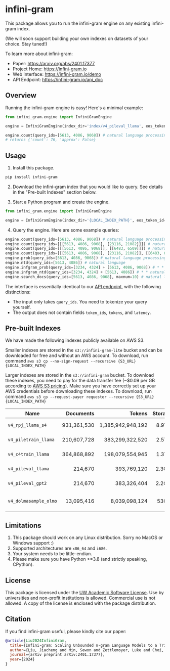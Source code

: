 # infini-gram

This package allows you to run the infini-gram engine on any existing infini-gram index.

(We will soon support building your own indexes on datasets of your choice. Stay tuned!)

To learn more about infini-gram:
* Paper: <https://arxiv.org/abs/2401.17377>
* Project Home: <https://infini-gram.io>
* Web Interface: <https://infini-gram.io/demo>
* API Endpoint: <https://infini-gram.io/api_doc>

## Overview

Running the infini-gram engine is easy!
Here's a minimal example:

```python
from infini_gram.engine import InfiniGramEngine

engine = InfiniGramEngine(index_dir='index/v4_pileval_llama', eos_token_id=2)

engine.count(query_ids=[5613, 4086, 9068]) # natural language processing
# returns {'count': 76, 'approx': False}
```

## Usage

1. Install this package.
```bash
pip install infini-gram
```

2. Download the infini-gram index that you would like to query. See details in the "Pre-built Indexes" section below.

3. Start a Python program and create the engine.
```python
from infini_gram.engine import InfiniGramEngine

engine = InfiniGramEngine(index_dir='{LOCAL_INDEX_PATH}', eos_token_id=2) # eos_token_id should match the tokenizer used for this index!
```

4. Query the engine. Here are some example queries:
```python
engine.count(query_ids=[5613, 4086, 9068]) # natural language processing
engine.count(query_ids=[[[5613, 4086, 9068], [23116, 21082]]]) # natural language processing OR artificial intelligence
engine.count(query_ids=[[[5613, 4086, 9068]], [[6483, 6509]]]) # natural language processing AND deep learning
engine.count(query_ids=[[[5613, 4086, 9068], [23116, 21082]], [[6483, 6509]]]) # (natural language processing OR artificial intelligence) AND deep learning
engine.prob(query_ids=[5613, 4086, 9068]) # natural language processing
engine.ntd(query_ids=[5613, 4086]) # natural language
engine.infgram_prob(query_ids=[3234, 4324] + [5613, 4086, 9068]) # * * natural language processing
engine.infgram_ntd(query_ids=[3234, 4324] + [5613, 4086]) # * * natural language
engine.search_docs(query_ids=[5613, 4086, 9068], maxnum=10) # natural language processing
```

The interface is essentially identical to our [API endpoint](https://infini-gram.io/api_doc), with the following distinctions:
  * The input only takes `query_ids`. You need to tokenize your query yourself.
  * The output does not contain fields `token_ids`, `tokens`, and `latency`.

## Pre-built Indexes

We have made the following indexes publicly available on AWS S3.

Smaller indexes are stored in the `s3://infini-gram-lite` bucket and can be downloaded for free and without an AWS account.
To download, run command `aws s3 cp --no-sign-request --recursive {S3_URL} {LOCAL_INDEX_PATH}`

Larger indexes are stored in the `s3://infini-gram` bucket.
To download these indexes, you need to pay for the data transfer fee (~$0.09 per GB according to [AWS S3 pricing](https://aws.amazon.com/s3/pricing/)).
Make sure you have correctly set up your AWS credentials before downloading these indexes.
To download, run command `aws s3 cp --request-payer requester --recursive {S3_URL} {LOCAL_INDEX_PATH}`

| Name | Documents | Tokens | Storage | Corpus | Tokenizer | S3 URL |
| --- | ---: | ---: | ---: | --- | --- | --- |
| `v4_rpj_llama_s4` | 931,361,530 | 1,385,942,948,192 | 8.9TiB | [RedPajama](https://huggingface.co/datasets/togethercomputer/RedPajama-Data-1T) | [Llama-2](https://huggingface.co/meta-llama/Llama-2-7b-hf) | <s3://infini-gram/index/v4_rpj_llama_s4> |
| `v4_piletrain_llama` | 210,607,728 | 383,299,322,520 | 2.5TiB | [Pile-train](https://huggingface.co/datasets/EleutherAI/pile) | [Llama-2](https://huggingface.co/meta-llama/Llama-2-7b-hf) | <s3://infini-gram/index/v4_piletrain_llama> |
| `v4_c4train_llama` | 364,868,892 | 198,079,554,945 | 1.3TiB | [C4-train](https://huggingface.co/datasets/allenai/c4) | [Llama-2](https://huggingface.co/meta-llama/Llama-2-7b-hf) | <s3://infini-gram/index/v4_c4train_llama> |
| `v4_pileval_llama` | 214,670 | 393,769,120 | 2.3GiB | [Pile-val](https://huggingface.co/datasets/EleutherAI/pile) | [Llama-2](https://huggingface.co/meta-llama/Llama-2-7b-hf) | <s3://infini-gram-lite/index/v4_pileval_llama> |
| `v4_pileval_gpt2` | 214,670 | 383,326,404 | 2.2GiB | [Pile-val](https://huggingface.co/datasets/EleutherAI/pile) | [GPT-2](https://huggingface.co/gpt2) | <s3://infini-gram-lite/index/v4_pileval_gpt2> |
| `v4_dolmasample_olmo` | 13,095,416 | 8,039,098,124 | 53GiB | [Dolma-v1.6-sample](https://huggingface.co/datasets/allenai/dolma) | [OLMo](https://huggingface.co/allenai/OLMo-7B) | <s3://infini-gram-lite/index/v4_dolmasample_olmo> |

## Limitations

1. This package should work on any Linux distribution. Sorry no MacOS or Windows support :)
1. Supported architectures are `x86_64` and `i686`.
1. Your system needs to be little-endian.
1. Please make sure you have Python >=3.8 (and strictly speaking, CPython).

## License

This package is licensed under the [UW Academic Software License](https://infini-gram.io/LICENSE).
Use by universities and non-profit institutions is allowed.
Commercial use is not allowed.
A copy of the license is enclosed with the package distribution.

## Citation

If you find infini-gram useful, please kindly cite our paper:
```bibtex
@article{Liu2024InfiniGram,
  title={Infini-gram: Scaling Unbounded n-gram Language Models to a Trillion Tokens},
  author={Liu, Jiacheng and Min, Sewon and Zettlemoyer, Luke and Choi, Yejin and Hajishirzi, Hannaneh},
  journal={arXiv preprint arXiv:2401.17377},
  year={2024}
}
```
